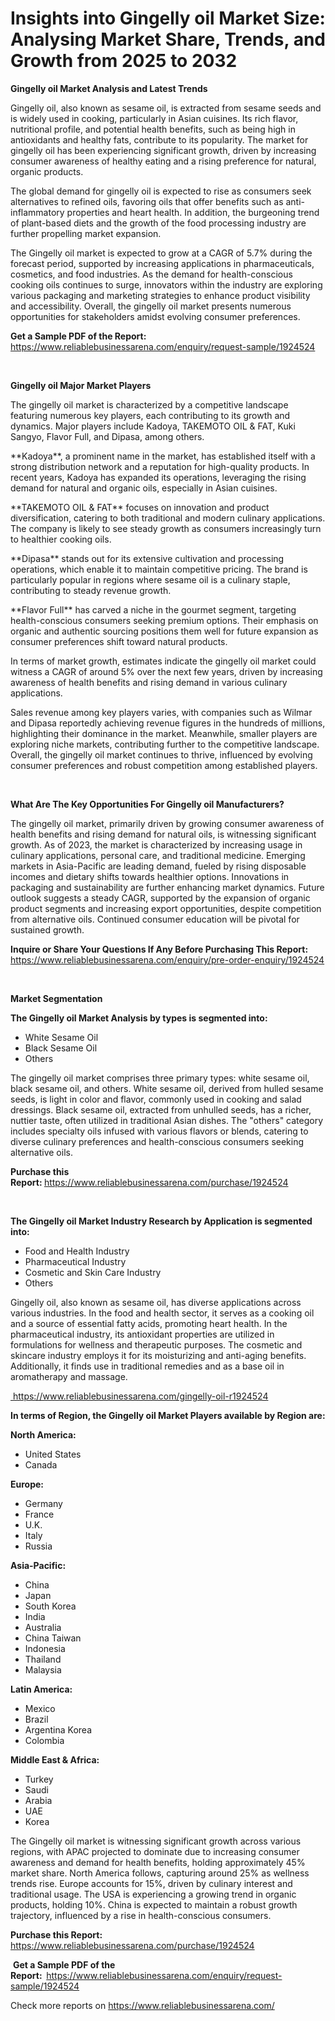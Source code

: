 <p><h1>Insights into Gingelly oil Market Size: Analysing Market Share, Trends, and Growth from 2025 to 2032</h1></p><p><strong>Gingelly oil Market Analysis and Latest Trends</strong></p>
<p><p>Gingelly oil, also known as sesame oil, is extracted from sesame seeds and is widely used in cooking, particularly in Asian cuisines. Its rich flavor, nutritional profile, and potential health benefits, such as being high in antioxidants and healthy fats, contribute to its popularity. The market for gingelly oil has been experiencing significant growth, driven by increasing consumer awareness of healthy eating and a rising preference for natural, organic products.</p><p>The global demand for gingelly oil is expected to rise as consumers seek alternatives to refined oils, favoring oils that offer benefits such as anti-inflammatory properties and heart health. In addition, the burgeoning trend of plant-based diets and the growth of the food processing industry are further propelling market expansion.</p><p>The Gingelly oil market is expected to grow at a CAGR of 5.7% during the forecast period, supported by increasing applications in pharmaceuticals, cosmetics, and food industries. As the demand for health-conscious cooking oils continues to surge, innovators within the industry are exploring various packaging and marketing strategies to enhance product visibility and accessibility. Overall, the gingelly oil market presents numerous opportunities for stakeholders amidst evolving consumer preferences.</p></p>
<p><strong>Get a Sample PDF of the Report:&nbsp;</strong> <a href="https://www.reliablebusinessarena.com/enquiry/request-sample/1924524?utm_campaign=2383&utm_medium=2&utm_source=Github&utm_content=ia&utm_term=28032025&utm_id=gingelly-oil">https://www.reliablebusinessarena.com/enquiry/request-sample/1924524</a></p>
<p>&nbsp;</p>
<p><strong>Gingelly oil Major Market Players</strong></p>
<p><p>The gingelly oil market is characterized by a competitive landscape featuring numerous key players, each contributing to its growth and dynamics. Major players include Kadoya, TAKEMOTO OIL & FAT, Kuki Sangyo, Flavor Full, and Dipasa, among others. </p><p>**Kadoya**, a prominent name in the market, has established itself with a strong distribution network and a reputation for high-quality products. In recent years, Kadoya has expanded its operations, leveraging the rising demand for natural and organic oils, especially in Asian cuisines.</p><p>**TAKEMOTO OIL & FAT** focuses on innovation and product diversification, catering to both traditional and modern culinary applications. The company is likely to see steady growth as consumers increasingly turn to healthier cooking oils.</p><p>**Dipasa** stands out for its extensive cultivation and processing operations, which enable it to maintain competitive pricing. The brand is particularly popular in regions where sesame oil is a culinary staple, contributing to steady revenue growth.</p><p>**Flavor Full** has carved a niche in the gourmet segment, targeting health-conscious consumers seeking premium options. Their emphasis on organic and authentic sourcing positions them well for future expansion as consumer preferences shift toward natural products.</p><p>In terms of market growth, estimates indicate the gingelly oil market could witness a CAGR of around 5% over the next few years, driven by increasing awareness of health benefits and rising demand in various culinary applications. </p><p>Sales revenue among key players varies, with companies such as Wilmar and Dipasa reportedly achieving revenue figures in the hundreds of millions, highlighting their dominance in the market. Meanwhile, smaller players are exploring niche markets, contributing further to the competitive landscape. Overall, the gingelly oil market continues to thrive, influenced by evolving consumer preferences and robust competition among established players.</p></p>
<p>&nbsp;</p>
<p><strong>What Are The Key Opportunities For Gingelly oil Manufacturers?</strong></p>
<p><p>The gingelly oil market, primarily driven by growing consumer awareness of health benefits and rising demand for natural oils, is witnessing significant growth. As of 2023, the market is characterized by increasing usage in culinary applications, personal care, and traditional medicine. Emerging markets in Asia-Pacific are leading demand, fueled by rising disposable incomes and dietary shifts towards healthier options. Innovations in packaging and sustainability are further enhancing market dynamics. Future outlook suggests a steady CAGR, supported by the expansion of organic product segments and increasing export opportunities, despite competition from alternative oils. Continued consumer education will be pivotal for sustained growth.</p></p>
<p><strong>Inquire or Share Your Questions If Any Before Purchasing This Report:</strong> <a href="https://www.reliablebusinessarena.com/enquiry/pre-order-enquiry/1924524?utm_campaign=2383&utm_medium=2&utm_source=Github&utm_content=ia&utm_term=28032025&utm_id=gingelly-oil">https://www.reliablebusinessarena.com/enquiry/pre-order-enquiry/1924524</a></p>
<p>&nbsp;</p>
<p><strong>Market Segmentation</strong></p>
<p><strong>The Gingelly oil Market Analysis by types is segmented into:</strong></p>
<p><ul><li>White Sesame Oil</li><li>Black Sesame Oil</li><li>Others</li></ul></p>
<p><p>The gingelly oil market comprises three primary types: white sesame oil, black sesame oil, and others. White sesame oil, derived from hulled sesame seeds, is light in color and flavor, commonly used in cooking and salad dressings. Black sesame oil, extracted from unhulled seeds, has a richer, nuttier taste, often utilized in traditional Asian dishes. The "others" category includes specialty oils infused with various flavors or blends, catering to diverse culinary preferences and health-conscious consumers seeking alternative oils.</p></p>
<p><strong>Purchase this Report:&nbsp;</strong><a href="https://www.reliablebusinessarena.com/purchase/1924524?utm_campaign=2383&utm_medium=2&utm_source=Github&utm_content=ia&utm_term=28032025&utm_id=gingelly-oil">https://www.reliablebusinessarena.com/purchase/1924524</a></p>
<p>&nbsp;</p>
<p><strong>The Gingelly oil Market Industry Research by Application is segmented into:</strong></p>
<p><ul><li>Food and Health Industry</li><li>Pharmaceutical Industry</li><li>Cosmetic and Skin Care Industry</li><li>Others</li></ul></p>
<p><p>Gingelly oil, also known as sesame oil, has diverse applications across various industries. In the food and health sector, it serves as a cooking oil and a source of essential fatty acids, promoting heart health. In the pharmaceutical industry, its antioxidant properties are utilized in formulations for wellness and therapeutic purposes. The cosmetic and skincare industry employs it for its moisturizing and anti-aging benefits. Additionally, it finds use in traditional remedies and as a base oil in aromatherapy and massage.</p></p>
<p><a href="https://www.reliablebusinessarena.com/gingelly-oil-r1924524?utm_campaign=2383&utm_medium=2&utm_source=Github&utm_content=ia&utm_term=28032025&utm_id=gingelly-oil">&nbsp;https://www.reliablebusinessarena.com/gingelly-oil-r1924524</a></p>
<p><strong>In terms of Region, the Gingelly oil Market Players available by Region are:</strong></p>
<p>
    <p> <strong> North America: </strong>
        <ul>
            <li>United States</li>
            <li>Canada</li>
        </ul>
        </p> 
    <p> <strong> Europe: </strong>
        <ul>
            <li>Germany</li>
            <li>France</li>
            <li>U.K.</li>
            <li>Italy</li>
            <li>Russia</li>
        </ul>
        </p> 
    <p> <strong> Asia-Pacific: </strong>
        <ul>
            <li>China</li>
            <li>Japan</li>
            <li>South Korea</li>
            <li>India</li>
            <li>Australia</li>
            <li>China Taiwan</li>
            <li>Indonesia</li>
            <li>Thailand</li>
            <li>Malaysia</li>
        </ul>
        </p> 
    <p> <strong> Latin America: </strong>
        <ul>
            <li>Mexico</li>
            <li>Brazil</li>
            <li>Argentina Korea</li>
            <li>Colombia</li>
        </ul>
        </p> 
    <p> <strong> Middle East & Africa: </strong>
        <ul>
            <li>Turkey</li>
            <li>Saudi</li>
            <li>Arabia</li>
            <li>UAE</li>
            <li>Korea</li>
        </ul>
    </p>
    </p>
<p><p>The Gingelly oil market is witnessing significant growth across various regions, with APAC projected to dominate due to increasing consumer awareness and demand for health benefits, holding approximately 45% market share. North America follows, capturing around 25% as wellness trends rise. Europe accounts for 15%, driven by culinary interest and traditional usage. The USA is experiencing a growing trend in organic products, holding 10%. China is expected to maintain a robust growth trajectory, influenced by a rise in health-conscious consumers.</p></p>
<p><strong>Purchase this Report: </strong><a href="https://www.reliablebusinessarena.com/purchase/1924524?utm_campaign=2383&utm_medium=2&utm_source=Github&utm_content=ia&utm_term=28032025&utm_id=gingelly-oil">https://www.reliablebusinessarena.com/purchase/1924524</a></p>
<p>&nbsp;<strong>Get a Sample PDF of the Report:&nbsp;&nbsp;</strong><a href="https://www.reliablebusinessarena.com/enquiry/request-sample/1924524?utm_campaign=2383&utm_medium=2&utm_source=Github&utm_content=ia&utm_term=28032025&utm_id=gingelly-oil">https://www.reliablebusinessarena.com/enquiry/request-sample/1924524</a></p>
<p><strong></strong></p>
<p>Check more reports on <a href="https://www.reliablebusinessarena.com/?utm_campaign=2383&utm_medium=2&utm_source=Github&utm_content=ia&utm_term=28032025&utm_id=gingelly-oil">https://www.reliablebusinessarena.com/</a></p>
